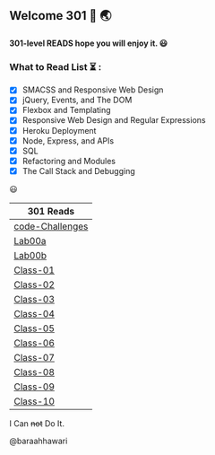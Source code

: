 ## Welcome 301 :rocket: :earth_asia:

#### 301-level READS hope you will enjoy it. :smiley:

### What to Read List :hourglass_flowing_sand: :

- [x] SMACSS and Responsive Web Design
- [x] jQuery, Events, and The DOM
- [x] Flexbox and Templating
- [x] Responsive Web Design and Regular Expressions
- [x] Heroku Deployment
- [x] Node, Express, and APIs
- [x] SQL
- [x] Refactoring and Modules
- [x] The Call Stack and Debugging

:smiley:

| 301 Reads                                                                         |
| --------------------------------------------------------------------------------- |
| [code-Challenges](https://baraahhawari.github.io/ReadingNotes-301/codeChallenges) |
| [Lab00a](https://baraahhawari.github.io/ReadingNotes-301/Lab00a)                  |
| [Lab00b](https://baraahhawari.github.io/ReadingNotes-301/Lab00b)                  |
| [Class-01](https://baraahhawari.github.io/ReadingNotes-301/Read01)                |
| [Class-02](https://baraahhawari.github.io/ReadingNotes-301/Read02)                |
| [Class-03](https://baraahhawari.github.io/ReadingNotes-301/Read03)                |
| [Class-04](https://baraahhawari.github.io/ReadingNotes-301/Read04)                |
| [Class-05](https://baraahhawari.github.io/ReadingNotes-301/Read05)                |
| [Class-06](https://baraahhawari.github.io/ReadingNotes-301/Read06)                |
| [Class-07](https://baraahhawari.github.io/ReadingNotes-301/Read07)                |
| [Class-08](https://baraahhawari.github.io/ReadingNotes-301/Read08)                |
| [Class-09](https://baraahhawari.github.io/ReadingNotes-301/Read09)                |
| [Class-10](https://baraahhawari.github.io/ReadingNotes-301/Read10)                |

I Can ~~not~~ Do It.

@baraahhawari
